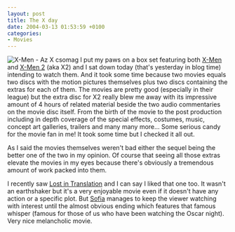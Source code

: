 ```yaml
---
layout: post
title: The X day
date: 2004-03-13 01:53:59 +0100
categories:
- Movies
---
```

![X-Men - Az X csomag](https://content.rusiczki.net/blogpics/xmen_az_xcsomag.jpg) I put my paws on a box set featuring both [X-Men](http://www.imdb.com/title/tt0120903/) and [X-Men 2](http://www.imdb.com/title/tt0290334/) (aka X2) and I sat down today (that's yesterday in blog time) intending to watch them. And it took some time because two movies equals two discs with the motion pictures themselves plus two discs containing the extras for each of them. The movies are pretty good (especially in their league) but the extra disc for X2 really blew me away with its impressive amount of 4 hours of related material beside the two audio commentaries on the movie disc itself. From the birth of the movie to the post production including in depth coverage of the special effects, costumes, music, concept art galleries, trailers and many many more... Some serious candy for the movie fan in me! It took some time but I checked it all out.

As I said the movies themselves weren't bad either the sequel being the better one of the two in my opinion. Of course that seeing all those extras elevate the movies in my eyes because there's obviously a tremendous amount of work packed into them.

I recently saw [Lost in Translation](http://www.imdb.com/title/tt0335266/) and I can say I liked that one too. It wasn't an earthshaker but it's a very enjoyable movie even if it doesn't have any action or a specific plot. But [Sofia](http://www.imdb.com/name/nm0001068/ "Sofia Coppola") manages to keep the viewer watching with interest until the almost obvious ending which features that famous whisper (famous for those of us who have been watching the Oscar night). Very nice melancholic movie.
